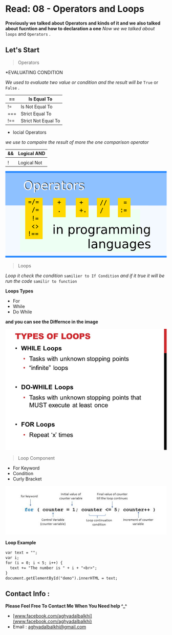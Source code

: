 # Read: 08 - Operators and Loops

**Previously we talked about Operators and kinds of it and we also talked about fucntion and how to declaration a one**
*Now we we talked about* `loops` and `Operators` .

## Let's Start

> Operators

*EVALUATING CONDITION

*We used to evaluate two value or condition and the result will be* `True` or `False` .

| ==  | Is Equal To          |
|-----|----------------------|
| !=  | Is Not Equal To      |
| === | Strict Equal To      |
| !== | Strict Not Equal To  |

* locial Operators 

*we use to compaire the result of more the one comparison operator* 

| &&  | Logical AND          |
|-----|----------------------|
| ||  | Logical OR           |
| ! | Logical Not            |

![operators](operators-in-programming-languages.png) 

> Loops

*Loop it check the condition* `samilier to If Condition` *and if it true it will be run the code* `samilir to function`

**Loops Types**
- For 
- While
- Do While

**and you can see the Differnce in the image**

![loops](slide_6.jpg) 

> Loop Component 

- For Keyword 
- Condition
- Curly Bracket 

![loopsHeader](unnamed.jpg) 

**Loop Example**
```
var text = "";
var i;
for (i = 0; i < 5; i++) {
  text += "The number is " + i + "<br>";
}
document.getElementById("demo").innerHTML = text;

```

## Contact Info : 
**Please Feel Free To Contact Me When You Need help ^_^**
* [www.facebook.com/aghyadalbalkhi](www.facebook.com/aghyadalbalkhi)
* Email : aghyadalbalkhi@gmail.com
